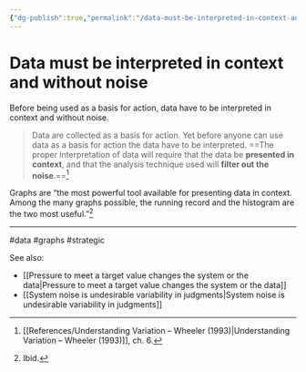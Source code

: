 ```yaml
---
{"dg-publish":true,"permalink":"/data-must-be-interpreted-in-context-and-without-noise/"}
---
```



# Data must be interpreted in context and without noise

Before being used as a basis for action, data have to be interpreted in context and without noise.

> Data are collected as a basis for action. Yet before anyone can use data as a basis for action the data have to be interpreted. ==The proper interpretation of data will require that the data be **presented in context**, and that the analysis technique used will **filter out the noise**.==[^1]

Graphs are “the most powerful tool available for presenting data in context. Among the many graphs possible, the running record and the histogram are the two most useful.”[^2]

---
#data #graphs #strategic 

See also:
 - [[Pressure to meet a target value changes the system or the data\|Pressure to meet a target value changes the system or the data]]
 - [[System noise is undesirable variability in judgments\|System noise is undesirable variability in judgments]]

[^1]: [[References/Understanding Variation – Wheeler (1993)\|Understanding Variation – Wheeler (1993)]], ch. 6.
[^2]: Ibid.